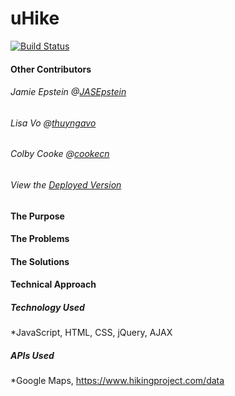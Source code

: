 # uHike
[![Build Status](https://travis-ci.org/joemccann/dillinger.svg?branch=master)](https://travis-ci.org/joemccann/dillinger)

#### Other Contributors

###### Jamie Epstein @[JASEpstein]
###### Lisa Vo @[thuyngavo]
###### Colby Cooke @[cookecn]  


######  View the [Deployed Version]


#### The Purpose


#### The Problems



#### The Solutions


#### Technical Approach 
##### Technology Used
*JavaScript, HTML, CSS, jQuery, AJAX
##### APIs Used
*Google Maps, https://www.hikingproject.com/data


 [Deployed Version]: <https://mprestonsparks.github.io/uHike/>
 [JASEpstein]: <https://github.com/JASEpstein/>
 [thuyngavo]: <https://github.com/thuyngavo/>
 [cookecn]: <https://github.com/cookecn/>

